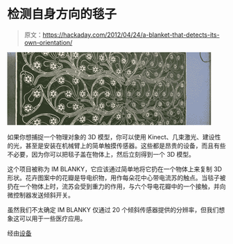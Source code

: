 # 检测自身方向的毯子

> 原文：<https://hackaday.com/2012/04/24/a-blanket-that-detects-its-own-orientation/>

![](img/112703c142e3debdd9e8262aa1af3fd4.png "blanket")

如果你想捕捉一个物理对象的 3D 模型，你可以使用 Kinect、几束激光、建设性的光，甚至是安装在机械臂上的简单触摸传感器。这些都是昂贵的设备，而且有些不必要，因为你可以把毯子盖在物体上，然后立刻得到一个 3D 模型。

这个项目被称为 IM BLANKY，它应该通过简单地将它扔在一个物体上来复制 3D 形状。花卉图案中的花瓣是导电织物，用作每朵花中心带电流苏的触点。当毯子被扔在一个物体上时，流苏会受到重力的作用，与六个导电花瓣中的一个接触，并向微控制器发送倾斜开关。

虽然我们不太确定 IM BLANKY 仅通过 20 个倾斜传感器提供的分辨率，但我们想象这可以用于一些医疗应用。

经由[设备](http://dvice.com/archives/2012/04/forget-your-snu.php)